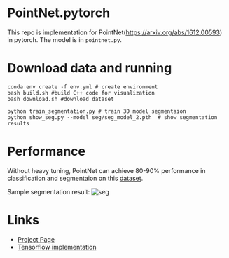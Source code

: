 # PointNet.pytorch
This repo is implementation for PointNet(https://arxiv.org/abs/1612.00593) in pytorch. The model is in `pointnet.py`.


# Download data and running

```
conda env create -f env.yml # create environment
bash build.sh #build C++ code for visualization
bash download.sh #download dataset

python train_segmentation.py # train 3D model segmentaion
python show_seg.py --model seg/seg_model_2.pth  # show segmentation results
```

# Performance
Without heavy tuning, PointNet can achieve 80-90% performance in classification and segmentaion on this [dataset](http://web.stanford.edu/~ericyi/project_page/part_annotation/index.html). 

Sample segmentation result:
![seg](https://raw.githubusercontent.com/fxia22/pointnet.pytorch/master/misc/show3d.png?token=AE638Oy51TL2HDCaeCF273X_-Bsy6-E2ks5Y_BUzwA%3D%3D)


# Links

- [Project Page](http://stanford.edu/~rqi/pointnet/)
- [Tensorflow implementation](https://github.com/charlesq34/pointnet)

